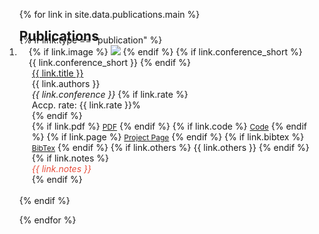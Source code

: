 <div class="publications">
<ol class="bibliography">

{% for link in site.data.publications.main %}

<h2 id="publications" style="margin: 2px 0px -15px;">Publications</h2>
{% if link.type == "publication" %}

<li>
<div class="pub-row">
    <div class="col-sm-3 abbr" style="position: relative;padding-right: 15px;padding-left: 15px;">
    {% if link.image %} 
    <img src="{{ link.image }}" class="teaser img-fluid z-depth-1" style="width=100;height=40%">
    {% endif %}
    {% if link.conference_short %} 
    <abbr class="badge">{{ link.conference_short }}</abbr>
    {% endif %}
  </div>
  <div class="col-sm-9" style="position: relative;padding-right: 15px;padding-left: 20px;">
      <div class="title"><a href="{{ link.pdf }}">{{ link.title }}</a> </div>
      <div class="author">{{ link.authors }}</div>
      <div class="periodical"><em>{{ link.conference }}</em>
      {% if link.rate %}<div class="rate">Accp. rate: {{ link.rate }}%</div>{% endif %}
      </div>
    <div class="links">
      {% if link.pdf %} 
      <a href="{{ link.pdf }}" class="btn btn-sm z-depth-0" role="button" target="_blank" style="font-size:12px;">PDF</a>
      {% endif %}
      {% if link.code %} 
      <a href="{{ link.code }}" class="btn btn-sm z-depth-0" role="button" target="_blank" style="font-size:12px;">Code</a>
      {% endif %}
      {% if link.page %} 
      <a href="{{ link.page }}" class="btn btn-sm z-depth-0" role="button" target="_blank" style="font-size:12px;">Project Page</a>
      {% endif %}
      {% if link.bibtex %} 
      <a href="{{ link.bibtex }}" class="btn btn-sm z-depth-0" role="button" target="_blank" style="font-size:12px;">BibTex</a>
      {% endif %}
      {% if link.others %} 
      {{ link.others }}
      {% endif %}
    </div>
    {% if link.notes %}
      <div class="notes"> <i style ="color:#e74d3c">{{ link.notes }}</i></div>
    {% endif %}
  </div>
</div>
</li>

<br>
{% endif %}

{% endfor %}

</ol>
</div>

